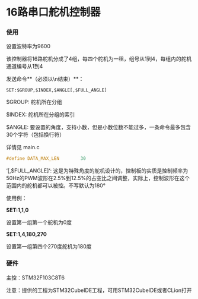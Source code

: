 # 16路串口舵机控制器

### 使用

设置波特率为9600

该控制器将16路舵机分成了4组，每四个舵机为一租，组号从1到4，每组内的舵机通道编号从1到4

发送命令**（必须以\n结束）**：

```
SET:$GROUP,$INDEX,$ANGLE[,$FULL_ANGLE]
```

$GROUP: 舵机所在分组

$INDEX: 舵机所在分组的索引

$ANGLE: 要设置的角度，支持小数，但是小数位数不能过多，一条命令最多包含30个字符（包括换行符）

详情见 main.c

```c
#define DATA_MAX_LEN        30
```

‘[,$FULL_ANGLE]‘: 这是为特殊角度的舵机设计的，控制板的实质是控制频率为50Hz的PWM波形在2.5%到12.5%的占空比之间调整，实际上，控制波形在这个范围内的舵机都可以被控。不写默认为180°

使用例：

**SET:1,1,0**

设置第一组第一个舵机为0度

**SET:1,4,180,270**

设置第一组第四个270度舵机为180度

### 硬件

主控：STM32F103C8T6

注意：提供的工程为STM32CubeIDE工程，可用STM32CubeIDE或者CLion打开